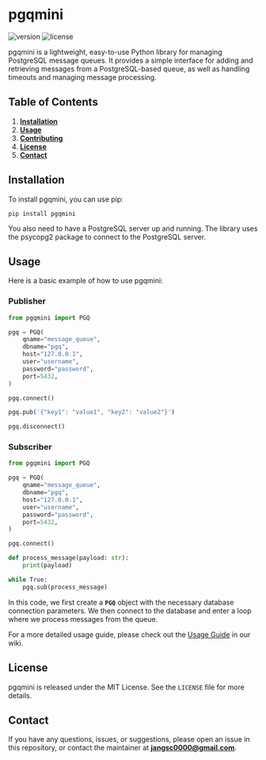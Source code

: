 # **pgqmini**

![version](https://img.shields.io/badge/version-0.0.6-blue)
![license](https://img.shields.io/badge/license-MIT-green)

pgqmini is a lightweight, easy-to-use Python library for managing PostgreSQL message queues. It provides a simple interface for adding and retrieving messages from a PostgreSQL-based queue, as well as handling timeouts and managing message processing.

## **Table of Contents**

1. **[Installation](#installation)**
2. **[Usage](#usage)**
3. **[Contributing](#contributing)**
4. **[License](#license)**
5. **[Contact](#contact)**

## **Installation**

To install pgqmini, you can use pip:

```
pip install pgqmini
```

You also need to have a PostgreSQL server up and running. The library uses the psycopg2 package to connect to the PostgreSQL server.

## **Usage**

Here is a basic example of how to use pgqmini:

### **Publisher**
```python
from pgqmini import PGQ

pgq = PGQ(
    qname="message_queue",
    dbname="pgq",
    host="127.0.0.1",
    user="username",
    password="password",
    port=5432,
)

pgq.connect()

pgq.pub('{"key1": "value1", "key2": "value2"}')

pgq.disconnect()
```

### **Subscriber**
```python
from pgqmini import PGQ

pgq = PGQ(
    qname="message_queue",
    dbname="pgq",
    host="127.0.0.1",
    user="username",
    password="password",
    port=5432,
)

pgq.connect()

def process_message(payload: str):
    print(payload)

while True:
    pgq.sub(process_message)
```

In this code, we first create a **`PGQ`** object with the necessary database connection parameters. We then connect to the database and enter a loop where we process messages from the queue.

For a more detailed usage guide, please check out the [Usage Guide](https://github.com/over-engineers/pgqmini/wiki/PGQ-(PostgreSQL-Queue)-Class) in our wiki.


## **License**

pgqmini is released under the MIT License. See the `LICENSE` file for more details.

## **Contact**

If you have any questions, issues, or suggestions, please open an issue in this repository, or contact the maintainer at **jangsc0000@gmail.com**.
